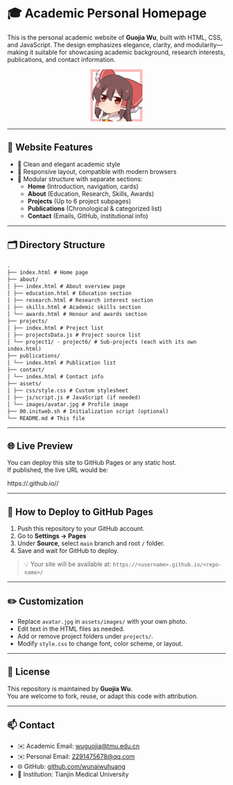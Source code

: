 # 🎓 Academic Personal Homepage

This is the personal academic website of **Guojia Wu**, built with HTML, CSS, and JavaScript. The design emphasizes elegance, clarity, and modularity—making it suitable for showcasing academic background, research interests, publications, and contact information.

<p align="center">
  <img src="assets/images/avatar.jpg" width="120" alt="Avatar" />
</p>

---

## 📌 Website Features

- 🔹 Clean and elegant academic style
- 🔹 Responsive layout, compatible with modern browsers
- 🔹 Modular structure with separate sections:
  - **Home** (Introduction, navigation, cards)
  - **About** (Education, Research, Skills, Awards)
  - **Projects** (Up to 6 project subpages)
  - **Publications** (Chronological & categorized list)
  - **Contact** (Emails, GitHub, institutional info)

---

## 🗂️ Directory Structure
```text
.
├── index.html # Home page
├── about/
│ ├── index.html # About overview page
│ ├── education.html # Education section
│ ├── research.html # Research interest section
│ ├── skills.html # Academic skills section
│ └── awards.html # Honour and awards section
├── projects/
│ ├── index.html # Project list
│ ├── projectsData.js # Project source list
│ └── project1/ - project6/ # Sub-projects (each with its own index.html)
├── publications/
│ └── index.html # Publication list
├── contact/
│ └── index.html # Contact info
├── assets/
│ ├── css/style.css # Custom stylesheet
│ ├── js/script.js # JavaScript (if needed)
│ └── images/avatar.jpg # Profile image
├── 00.initweb.sh # Initialization script (optional)
└── README.md # This file
```
---

## 🌐 Live Preview

You can deploy this site to GitHub Pages or any static host.  
If published, the live URL would be:

https://<your-github-username>.github.io/<repository-name>/


---

## 🚀 How to Deploy to GitHub Pages

1. Push this repository to your GitHub account.
2. Go to **Settings → Pages**
3. Under **Source**, select `main` branch and root `/` folder.
4. Save and wait for GitHub to deploy.

> 💡 Your site will be available at:
> `https://<username>.github.io/<repo-name>/`

---

## ✏️ Customization

- Replace `avatar.jpg` in `assets/images/` with your own photo.
- Edit text in the HTML files as needed.
- Add or remove project folders under `projects/`.
- Modify `style.css` to change font, color scheme, or layout.

---

## 📄 License

This repository is maintained by **Guojia Wu**.  
You are welcome to fork, reuse, or adapt this code with attribution.

---

## 📫 Contact

- ✉️ Academic Email: [wuguojia@tmu.edu.cn](mailto:wuguojia@tmu.edu.cn)  
- ✉️ Personal Email: [2291475678@qq.com](mailto:2291475678@qq.com)  
- 🌐 GitHub: [github.com/wunaiwuhuang](https://github.com/wunaiwuhuang)  
- 🏫 Institution: Tianjin Medical University  


